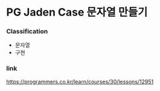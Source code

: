 # PG Jaden Case 문자열 만들기

### Classification
* 문자열
* 구현

### link
https://programmers.co.kr/learn/courses/30/lessons/12951
